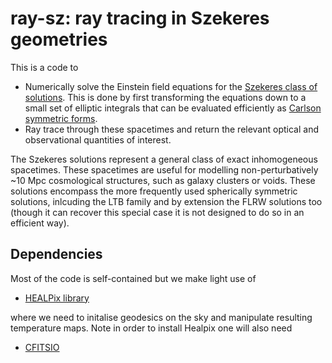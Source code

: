 ray-sz: ray tracing in Szekeres geometries
=======================================
This is a code to

* Numerically solve the Einstein field equations for the [Szekeres class
of solutions](https://projecteuclid.org/euclid.cmp/1103860587).
This is done by first transforming the equations down to a
small set of elliptic integrals that can be evaluated efficiently as
[Carlson symmetric forms](https://en.wikipedia.org/wiki/Carlson_symmetric_form).
* Ray trace through these spacetimes and return the relevant optical and
observational quantities of interest.

The Szekeres solutions represent a general class of exact inhomogeneous
spacetimes. These spacetimes are useful for modelling non-perturbatively
~10 Mpc cosmological structures, such as galaxy clusters or voids.
These solutions encompass the more frequently used spherically symmetric solutions,
inlcuding the LTB family and by extension the FLRW solutions too (though it
can recover this special case it is not designed to do so in an efficient way).


Dependencies
------------
Most of the code is self-contained but we make light use of

* [HEALPix library](http://healpix.sourceforge.net/)

where we need to initalise geodesics on the sky and manipulate resulting 
temperature maps. Note in order to install Healpix one will also
need

* [CFITSIO](https://heasarc.gsfc.nasa.gov/fitsio/)

